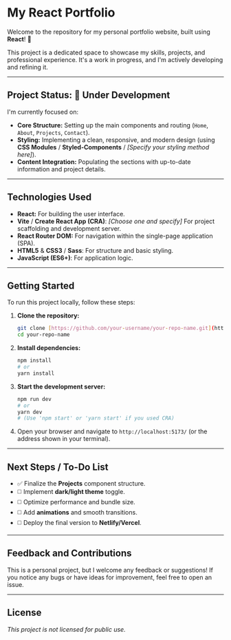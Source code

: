 # My React Portfolio

Welcome to the repository for my personal portfolio website, built using **React**! 🚀

This project is a dedicated space to showcase my skills, projects, and professional experience. It's a work in progress, and I'm actively developing and refining it.

---

## Project Status: 🚧 Under Development

I'm currently focused on:

* **Core Structure:** Setting up the main components and routing (`Home`, `About`, `Projects`, `Contact`).
* **Styling:** Implementing a clean, responsive, and modern design (using **CSS Modules** / **Styled-Components** / *[Specify your styling method here]*).
* **Content Integration:** Populating the sections with up-to-date information and project details.

---

## Technologies Used

* **React:** For building the user interface.
* **Vite** / **Create React App (CRA)**: *[Choose one and specify]* For project scaffolding and development server.
* **React Router DOM:** For navigation within the single-page application (SPA).
* **HTML5** & **CSS3** / **Sass**: For structure and basic styling.
* **JavaScript (ES6+)**: For application logic.

---

## Getting Started

To run this project locally, follow these steps:

1.  **Clone the repository:**
    ```bash
    git clone [https://github.com/your-username/your-repo-name.git](https://github.com/your-username/your-repo-name.git)
    cd your-repo-name
    ```
2.  **Install dependencies:**
    ```bash
    npm install
    # or
    yarn install
    ```
3.  **Start the development server:**
    ```bash
    npm run dev
    # or
    yarn dev
    # (Use 'npm start' or 'yarn start' if you used CRA)
    ```
4.  Open your browser and navigate to `http://localhost:5173/` (or the address shown in your terminal).

---

## Next Steps / To-Do List

* ✅ Finalize the **Projects** component structure.
* ◻️ Implement **dark/light theme** toggle.
* ◻️ Optimize performance and bundle size.
* ◻️ Add **animations** and smooth transitions.
* ◻️ Deploy the final version to **Netlify/Vercel**.

---

## Feedback and Contributions

This is a personal project, but I welcome any feedback or suggestions! If you notice any bugs or have ideas for improvement, feel free to open an issue.

---

## License

*This project is not licensed for public use.*